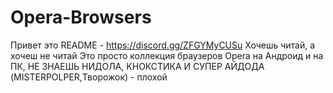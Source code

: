# Opera-Browsers
Привет это README - https://discord.gg/ZFGYMyCUSu
Хочешь читай, а хочеш не читай
Это просто коллекция браузеров Opera на Андроид и на ПК,
НЕ ЗНАЕШЬ НИДОЛА, КНОКСТИКА И СУПЕР АЙДОДА (MISTERPOLPER,Творожок) - плохой
